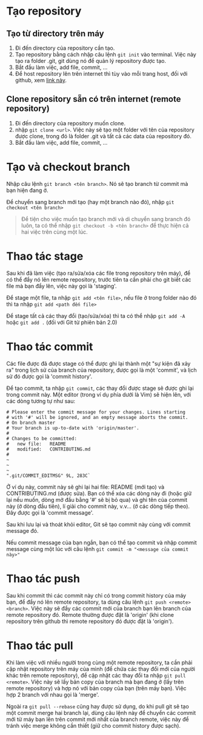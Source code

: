 # Tạo repository

## Tạo từ directory trên máy

1. Đi đến directory của repository cần tạo.
2. Tạo repository bằng cách nhập câu lệnh `git init` vào terminal. Việc này tạo ra folder .git, git dùng nó để quản lý repository được tạo.
3. Bắt đầu làm việc, add file, commit, ...
4. Để host repository lên trên internet thì tùy vào mỗi trang host, đối với github, xem [link này](https://docs.github.com/en/github/importing-your-projects-to-github/importing-source-code-to-github/adding-an-existing-project-to-github-using-the-command-line).

## Clone repository sẵn có trên internet (remote repository)

1. Đi đến directory của repository muốn clone.
2. nhập `git clone <url>`. Việc này sẽ tạo một folder với tên của repository được clone, trong đó là folder .git và tất cả các data của repository đó.
3. Bắt đầu làm việc, add file, commit, ...

# Tạo và checkout branch

Nhập câu lệnh `git branch <tên branch>`. Nó sẽ tạo branch từ commit mà bạn hiện đang ở.

Để chuyển sang branch mới tạo (hay một branch nào đó), nhập `git checkout <tên branch>`

> Để tiện cho việc muốn tạo branch mới và di chuyển sang branch đó luôn, ta có thể nhập `git checkout -b <tên branch>` để thực hiện cả hai việc trên cùng một lúc.

# Thao tác stage

Sau khi đã làm việc (tạo ra/sửa/xóa các file trong repository trên máy), để có thể đẩy nó lên remote repository, trước tiên ta cần phải cho git biết các file mà bạn đẩy lên, việc này gọi là 'staging'.

Để stage một file, ta nhập `git add <tên file>`, nếu file ở trong folder nào đó thì ta nhập `git add <path đến file>`

Để stage tất cả các thay đổi (tạo/sửa/xóa) thì ta có thể nhập `git add -A` hoặc `git add .` (đối với Git từ phiên bản 2.0)

# Thao tác commit

Các file được đã được stage có thể được ghi lại thành một "sự kiện đã xảy ra" trong lịch sử của branch của repository, được gọi là một 'commit', và lịch sử đó được gọi là 'commit history'.

Để tạo commit, ta nhập `git commit`, các thay đổi được stage sẽ được ghi lại trong commit này. Một editor (trong ví dụ phía dưới là Vim) sẽ hiện lên, với các dòng tương tự như sau:

```
# Please enter the commit message for your changes. Lines starting
# with '#' will be ignored, and an empty message aborts the commit.
# On branch master
# Your branch is up-to-date with 'origin/master'.
#
# Changes to be committed:
#	new file:   README
#	modified:   CONTRIBUTING.md
#
~
~
~
".git/COMMIT_EDITMSG" 9L, 283C`
```

Ở ví dụ này, commit này sẽ ghi lại hai file: README (mới tạo) và CONTRIBUTING.md (được sửa). Bạn có thể xóa các dòng này đi (hoặc giữ lại nếu muốn, dòng mở đầu bằng '#' sẽ bị bỏ qua) và ghi tên của commit này (ở dòng đầu tiên), lí giải cho commit này, v.v... (ở các dòng tiếp theo). Đây được gọi là 'commit message'.

Sau khi lưu lại và thoát khỏi editor, Git sẽ tạo commit này cùng với commit message đó.

Nếu commit message của bạn ngắn, bạn có thể tạo commit và nhập commit message cùng một lúc với câu lệnh `git commit -m "<message của commit này>"`

# Thao tác push

Sau khi commit thì các commit này chỉ có trong commit history của máy bạn, để đẩy nó lên remote repository, ta dùng câu lệnh `git push <remote> <branch>`. Việc này sẽ đẩy các commit mới của branch bạn lên branch của remote repository đó. Remote thường được đặt là 'origin' (khi clone repository trên github thì remote repository đó được đặt là 'origin').

# Thao tác pull

Khi làm việc với nhiều người trong cùng một remote repository, ta cần phải cập nhật repository trên máy của mình (để chứa các thay đổi mới của người khác trên remote repository), để cập nhật các thay đổi ta nhập `git pull <remote>`. Việc này sẽ lấy bản copy của branch mà bạn đang ở (lấy trên remote repository) và hợp nó với bản copy của bạn (trên máy bạn). Việc hợp 2 branch với nhau gọi là 'merge'.

Ngoài ra `git pull --rebase` cũng hay được sử dụng, do khi pull git sẽ tạo một commit merge hai branch lại, dùng câu lệnh này để chuyển các commit mới từ máy bạn lên trên commit mới nhất của branch remote, việc này để tránh việc merge không cần thiết (giữ cho commit history được sạch).

